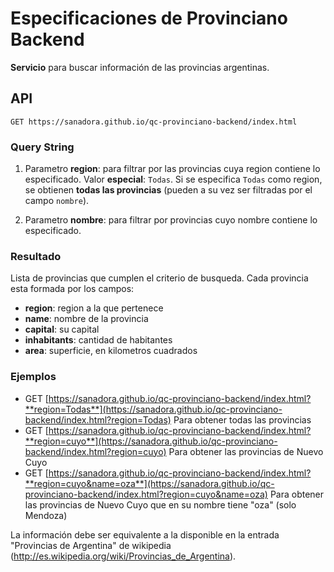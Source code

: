 # Especificaciones de Provinciano Backend

**Servicio** para buscar información de las provincias argentinas.

## API

`GET https://sanadora.github.io/qc-provinciano-backend/index.html`

### Query String

1) Parametro **region**: para filtrar por las provincias cuya region contiene lo especificado.
	Valor **especial**: `Todas`. Si se especifica `Todas` como region, se obtienen **todas las provincias** (pueden a su vez ser filtradas por el campo `nombre`).
	
2) Parametro **nombre**: para filtrar por provincias cuyo nombre contiene lo especificado.
	
### Resultado
	
Lista de provincias que cumplen el criterio de busqueda.
Cada provincia esta formada por los campos:

* **region**: region a la que pertenece
* **name**: nombre de la provincia
* **capital**: su capital
* **inhabitants**: cantidad de habitantes
* **area**: superficie, en kilometros cuadrados
	
### Ejemplos

* GET [https://sanadora.github.io/qc-provinciano-backend/index.html?**region=Todas**](https://sanadora.github.io/qc-provinciano-backend/index.html?region=Todas)
  Para obtener todas las provincias
* GET [https://sanadora.github.io/qc-provinciano-backend/index.html?**region=cuyo**](https://sanadora.github.io/qc-provinciano-backend/index.html?region=cuyo)
  Para obtener las provincias de Nuevo Cuyo
* GET [https://sanadora.github.io/qc-provinciano-backend/index.html?**region=cuyo&name=oza**](https://sanadora.github.io/qc-provinciano-backend/index.html?region=cuyo&name=oza)
  Para obtener las provincias de Nuevo Cuyo que en su nombre tiene "oza" (solo Mendoza)
  
La información debe ser equivalente a la disponible en la entrada "Provincias de Argentina" de wikipedia (http://es.wikipedia.org/wiki/Provincias_de_Argentina).
	
